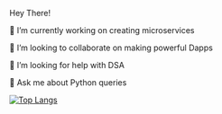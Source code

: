 Hey There! 

<!--
**ayushkumar05/ayushkumar05** is a ✨ _special_ ✨ repository because its `README.md` (this file) appears on your GitHub profile.

Here are some ideas to get you started:
-->

🔭 I’m currently working on creating microservices

<!-- 🌱 I’m currently learning Mahine Learning -->

👯 I’m looking to collaborate on making powerful Dapps

🤔 I’m looking for help with DSA

💬 Ask me about Python queries


<!-- ![Ayush's github stats](https://github-readme-stats.vercel.app/api?username=ayushkumar05) -->

[![Top Langs](https://github-readme-stats.vercel.app/api/top-langs/?username=ayushkumar05)](https://github.com/anuraghazra/github-readme-stats)
